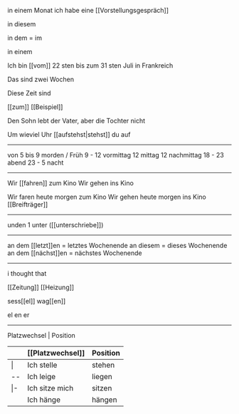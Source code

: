 in einem Monat ich habe eine [[Vorstellungsgespräch]]

in diesem

in dem = im

in einem

Ich bin [[vom]] 22 sten bis zum 31 sten Juli in Frankreich

Das sind zwei Wochen

Diese Zeit sind

[[zum]] [[Beispiel]]

Den Sohn lebt der Vater, aber die Tochter nicht

Um wieviel Uhr [[aufstehst|stehst]] du auf

---

von 5 bis 9 morden / Früh
9 - 12 vormittag
12 mittag
12 nachmittag
18 - 23 abend
23 - 5 nacht

---

Wir [[fahren]] zum Kino
Wir gehen ins Kino

Wir faren heute morgen zum Kino
Wir gehen heute morgen ins Kino
[[Breifträger]]

---

unden
1
unter ([[unterschriebe]])

---

an dem [[letzt]]en = letztes Wochenende
an diesem = dieses Wochenende
an dem [[nächst]]en = nächstes Wochenende

---

i thought that

[[Zeitung]]
[[Heizung]]

sess[[el]]
wag[[en]]

el
en
er

---

Platzwechsel | Position

|     | [[Platzwechsel]] | Position |
| --- | ---------------- | -------- |
| \|  | Ich stelle       | stehen   |
| --  | Ich leige        | liegen   |
| \|- | Ich sitze mich   | sitzen   |
|     | Ich hänge        | hängen   |
